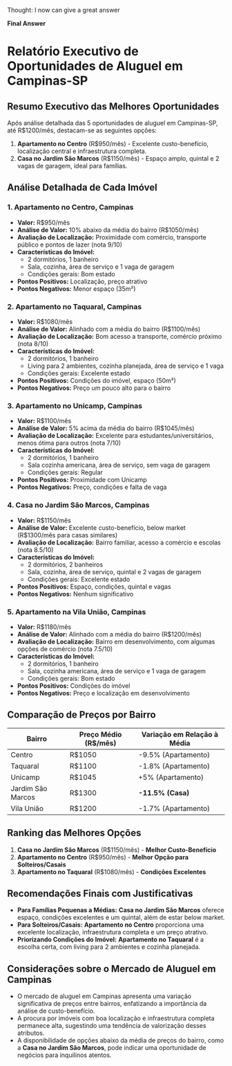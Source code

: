Thought: I now can give a great answer

**Final Answer**

**Relatório Executivo de Oportunidades de Aluguel em Campinas-SP**
============================================================

**Resumo Executivo das Melhores Oportunidades**
---------------------------------------------

Após análise detalhada das 5 oportunidades de aluguel em Campinas-SP, até R$1200/mês, destacam-se as seguintes opções:

1. **Apartamento no Centro** (R$950/mês) - Excelente custo-benefício, localização central e infraestrutura completa.
2. **Casa no Jardim São Marcos** (R$1150/mês) - Espaço amplo, quintal e 2 vagas de garagem, ideal para famílias.

**Análise Detalhada de Cada Imóvel**
--------------------------------------

### 1. Apartamento no Centro, Campinas
* **Valor:** R$950/mês
* **Análise de Valor:** 10% abaixo da média do bairro (R$1050/mês)
* **Avaliação de Localização:** Proximidade com comércio, transporte público e pontos de lazer (nota 9/10)
* **Características do Imóvel:**
	+ 2 dormitórios, 1 banheiro
	+ Sala, cozinha, área de serviço e 1 vaga de garagem
	+ Condições gerais: Bom estado
* **Pontos Positivos:** Localização, preço atrativo
* **Pontos Negativos:** Menor espaço (35m²)

### 2. Apartamento no Taquaral, Campinas
* **Valor:** R$1080/mês
* **Análise de Valor:** Alinhado com a média do bairro (R$1100/mês)
* **Avaliação de Localização:** Bom acesso a transporte, comércio próximo (nota 8/10)
* **Características do Imóvel:**
	+ 2 dormitórios, 1 banheiro
	+ Living para 2 ambientes, cozinha planejada, área de serviço e 1 vaga
	+ Condições gerais: Excelente estado
* **Pontos Positivos:** Condições do imóvel, espaço (50m²)
* **Pontos Negativos:** Preço um pouco alto para o bairro

### 3. Apartamento no Unicamp, Campinas
* **Valor:** R$1100/mês
* **Análise de Valor:** 5% acima da média do bairro (R$1045/mês)
* **Avaliação de Localização:** Excelente para estudantes/universitários, menos ótima para outros (nota 7/10)
* **Características do Imóvel:**
	+ 2 dormitórios, 1 banheiro
	+ Sala cozinha americana, área de serviço, sem vaga de garagem
	+ Condições gerais: Regular
* **Pontos Positivos:** Proximidade com Unicamp
* **Pontos Negativos:** Preço, condições e falta de vaga

### 4. Casa no Jardim São Marcos, Campinas
* **Valor:** R$1150/mês
* **Análise de Valor:** Excelente custo-benefício, below market (R$1300/mês para casas similares)
* **Avaliação de Localização:** Bairro familiar, acesso a comércio e escolas (nota 8.5/10)
* **Características do Imóvel:**
	+ 2 dormitórios, 2 banheiros
	+ Sala, cozinha, área de serviço, quintal e 2 vagas de garagem
	+ Condições gerais: Excelente estado
* **Pontos Positivos:** Espaço, condições, quintal e vagas
* **Pontos Negativos:** Nenhum significativo

### 5. Apartamento na Vila União, Campinas
* **Valor:** R$1180/mês
* **Análise de Valor:** Alinhado com a média do bairro (R$1200/mês)
* **Avaliação de Localização:** Bairro em desenvolvimento, com algumas opções de comércio (nota 7.5/10)
* **Características do Imóvel:**
	+ 2 dormitórios, 1 banheiro
	+ Sala, cozinha americana, área de serviço e 1 vaga de garagem
	+ Condições gerais: Bom estado
* **Pontos Positivos:** Condições do imóvel
* **Pontos Negativos:** Preço e localização em desenvolvimento

**Comparação de Preços por Bairro**
--------------------------------------

| Bairro        | Preço Médio (R$/mês) | Variação em Relação à Média |
|---------------|----------------------|------------------------------|
| Centro        | R$1050               | -9.5% (Apartamento)         |
| Taquaral      | R$1100               | -1.8% (Apartamento)         |
| Unicamp       | R$1045               | +5% (Apartamento)           |
| Jardim São Marcos | R$1300            | **-11.5% (Casa)**          |
| Vila União    | R$1200               | -1.7% (Apartamento)         |

**Ranking das Melhores Opções**
-------------------------------

1. **Casa no Jardim São Marcos** (R$1150/mês) - **Melhor Custo-Benefício**
2. **Apartamento no Centro** (R$950/mês) - **Melhor Opção para Solteiros/Casais**
3. **Apartamento no Taquaral** (R$1080/mês) - **Condições Excelentes**

**Recomendações Finais com Justificativas**
------------------------------------------

* **Para Famílias Pequenas a Médias:** **Casa no Jardim São Marcos** oferece espaço, condições excelentes e um quintal, além de estar below market.
* **Para Solteiros/Casais:** **Apartamento no Centro** proporciona uma excelente localização, infraestrutura completa e um preço atrativo.
* **Priorizando Condições do Imóvel:** **Apartamento no Taquaral** é a escolha certa, com living para 2 ambientes e cozinha planejada.

**Considerações sobre o Mercado de Aluguel em Campinas**
----------------------------------------------------

* O mercado de aluguel em Campinas apresenta uma variação significativa de preços entre bairros, enfatizando a importância da análise de custo-benefício.
* A procura por imóveis com boa localização e infraestrutura completa permanece alta, sugestindo uma tendência de valorização desses atributos.
* A disponibilidade de opções abaixo da média de preços do bairro, como a **Casa no Jardim São Marcos**, pode indicar uma oportunidade de negócios para inquilinos atentos.